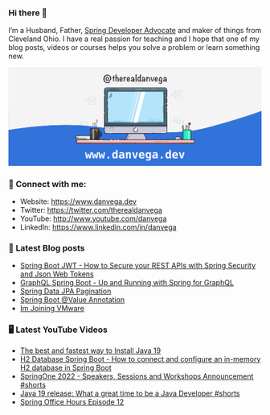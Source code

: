 ### Hi there 👋

I’m a Husband, Father, [Spring Developer Advocate](https://tanzu.vmware.com/developer/advocates/) and maker of things from Cleveland Ohio. I have a real passion for teaching and I hope that one of my blog posts, videos or courses helps you solve a problem or learn something new.

![Profile Header](./github_profile_header.png)

### 🤝 Connect with me:

- Website: https://www.danvega.dev
- Twitter: https://twitter.com/therealdanvega
- YouTube: http://www.youtube.com/danvega
- LinkedIn: https://www.linkedin.com/in/danvega

### 📝 Latest Blog posts

<!-- BLOG-POST-LIST:START -->
- [Spring Boot JWT - How to Secure your REST APIs with Spring Security and Json Web Tokens](https://www.danvega.dev/blog/2022/09/06/spring-security-jwt)
- [GraphQL Spring Boot - Up and Running with Spring for GraphQL](https://www.danvega.dev/blog/2022/05/17/spring-for-graphql)
- [Spring Data JPA Pagination](https://www.danvega.dev/blog/2022/05/12/spring-data-jpa-pagination)
- [Spring Boot @Value Annotation](https://www.danvega.dev/blog/2022/05/11/spring-boot-value-annotation)
- [Im Joining VMware](https://www.danvega.dev/blog/2022/01/24/im-joining-vmware)
<!-- BLOG-POST-LIST:END -->

### 🖥 Latest YouTube Videos

<!-- YOUTUBE:START -->
- [The best and fastest way to Install Java 19](https://www.youtube.com/watch?v=VZoqz9PPHNs)
- [H2 Database Spring Boot - How to connect and configure an in-memory H2 database in Spring Boot](https://www.youtube.com/watch?v=PSrHcCwvfVQ)
- [SpringOne 2022 - Speakers, Sessions and Workshops Announcement #shorts](https://www.youtube.com/watch?v=BP71pgx1bi4)
- [Java 19 release: What a great time to be a Java Developer #shorts](https://www.youtube.com/watch?v=KirPiS-M_Gg)
- [Spring Office Hours Episode 12](https://www.youtube.com/watch?v=mquczsmTIm8)
<!-- YOUTUBE:END -->
